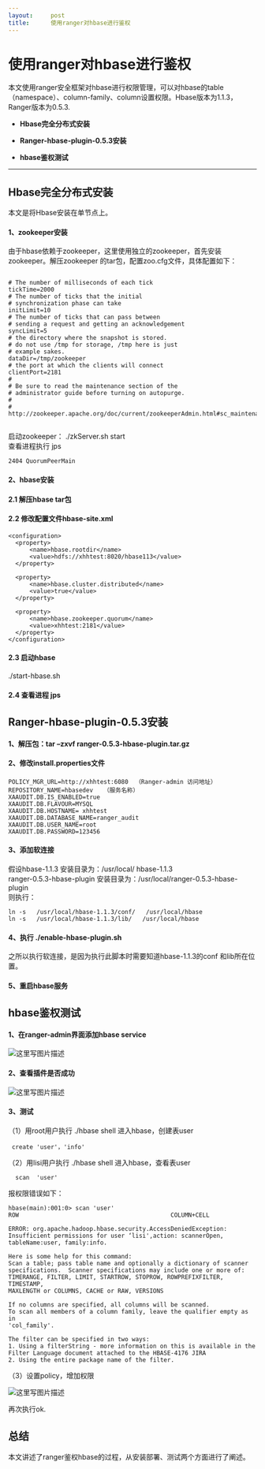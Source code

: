 ```yaml
---
layout:     post
title:      使用ranger对hbase进行鉴权
---
```

<div id="article_content" class="article_content clearfix csdn-tracking-statistics" data-pid="blog" data-mod="popu_307" data-dsm="post">
								            <div id="content_views" class="markdown_views prism-atom-one-dark">
							<!-- flowchart 箭头图标 勿删 -->
							<svg xmlns="http://www.w3.org/2000/svg" style="display: none;"><path stroke-linecap="round" d="M5,0 0,2.5 5,5z" id="raphael-marker-block" style="-webkit-tap-highlight-color: rgba(0, 0, 0, 0);"></path></svg>
							<h1 id="使用ranger对hbase进行鉴权">使用ranger对hbase进行鉴权</h1>

<p>本文使用ranger安全框架对hbase进行权限管理，可以对hbase的table（namespace）、column-family、column设置权限。Hbase版本为1.1.3，Ranger版本为0.5.3.</p>

<ul>
<li><p><strong>Hbase完全分布式安装</strong></p></li>
<li><p><strong>Ranger-hbase-plugin-0.5.3安装</strong></p></li>
<li><p><strong>hbase鉴权测试</strong></p></li>
</ul>

<hr>



<h2 id="hbase完全分布式安装">Hbase完全分布式安装</h2>

<p>本文是将Hbase安装在单节点上。</p>



<h4 id="1zookeeper安装">1、zookeeper安装</h4>

<p>由于hbase依赖于zookeeper，这里使用独立的zookeeper，首先安装zookeeper。解压zookeeper 的tar包，配置zoo.cfg文件，具体配置如下：</p>



<pre class="prettyprint"><code class=" hljs vala">
<span class="hljs-preprocessor"># The number of milliseconds of each tick</span>
tickTime=<span class="hljs-number">2000</span>
<span class="hljs-preprocessor"># The number of ticks that the initial </span>
<span class="hljs-preprocessor"># synchronization phase can take</span>
initLimit=<span class="hljs-number">10</span>
<span class="hljs-preprocessor"># The number of ticks that can pass between </span>
<span class="hljs-preprocessor"># sending a request and getting an acknowledgement</span>
syncLimit=<span class="hljs-number">5</span>
<span class="hljs-preprocessor"># the directory where the snapshot is stored.</span>
<span class="hljs-preprocessor"># do not use /tmp for storage, /tmp here is just </span>
<span class="hljs-preprocessor"># example sakes.</span>
dataDir=/tmp/zookeeper
<span class="hljs-preprocessor"># the port at which the clients will connect</span>
clientPort=<span class="hljs-number">2181</span>
<span class="hljs-preprocessor">#</span>
<span class="hljs-preprocessor"># Be sure to read the maintenance section of the </span>
<span class="hljs-preprocessor"># administrator guide before turning on autopurge.</span>
<span class="hljs-preprocessor">#</span>
<span class="hljs-preprocessor"># http://zookeeper.apache.org/doc/current/zookeeperAdmin.html#sc_maintenance</span>

</code></pre>

<p>启动zookeeper： ./zkServer.sh start  <br>
查看进程执行 jps</p>



<pre class="prettyprint"><code class=" hljs ">2404 QuorumPeerMain</code></pre>



<h4 id="2hbase安装">2、hbase安装</h4>



<h4 id="21-解压hbase-tar包">2.1 解压hbase tar包</h4>



<h4 id="22-修改配置文件hbase-sitexml">2.2 修改配置文件hbase-site.xml</h4>



<pre class="prettyprint"><code class=" hljs xml"><span class="hljs-tag">&lt;<span class="hljs-title">configuration</span>&gt;</span>
  <span class="hljs-tag">&lt;<span class="hljs-title">property</span>&gt;</span>
      <span class="hljs-tag">&lt;<span class="hljs-title">name</span>&gt;</span>hbase.rootdir<span class="hljs-tag">&lt;/<span class="hljs-title">name</span>&gt;</span>
      <span class="hljs-tag">&lt;<span class="hljs-title">value</span>&gt;</span>hdfs://xhhtest:8020/hbase113<span class="hljs-tag">&lt;/<span class="hljs-title">value</span>&gt;</span>
  <span class="hljs-tag">&lt;/<span class="hljs-title">property</span>&gt;</span>

  <span class="hljs-tag">&lt;<span class="hljs-title">property</span>&gt;</span>
      <span class="hljs-tag">&lt;<span class="hljs-title">name</span>&gt;</span>hbase.cluster.distributed<span class="hljs-tag">&lt;/<span class="hljs-title">name</span>&gt;</span>
      <span class="hljs-tag">&lt;<span class="hljs-title">value</span>&gt;</span>true<span class="hljs-tag">&lt;/<span class="hljs-title">value</span>&gt;</span>
  <span class="hljs-tag">&lt;/<span class="hljs-title">property</span>&gt;</span>

  <span class="hljs-tag">&lt;<span class="hljs-title">property</span>&gt;</span>
      <span class="hljs-tag">&lt;<span class="hljs-title">name</span>&gt;</span>hbase.zookeeper.quorum<span class="hljs-tag">&lt;/<span class="hljs-title">name</span>&gt;</span>
      <span class="hljs-tag">&lt;<span class="hljs-title">value</span>&gt;</span>xhhtest:2181<span class="hljs-tag">&lt;/<span class="hljs-title">value</span>&gt;</span>
  <span class="hljs-tag">&lt;/<span class="hljs-title">property</span>&gt;</span>
<span class="hljs-tag">&lt;/<span class="hljs-title">configuration</span>&gt;</span>
</code></pre>



<h4 id="23-启动hbase">2.3 启动hbase</h4>

<p>./start-hbase.sh</p>



<h4 id="24-查看进程-jps">2.4 查看进程 jps</h4>



<h2 id="ranger-hbase-plugin-053安装">Ranger-hbase-plugin-0.5.3安装</h2>



<h4 id="1解压包tar-zxvf-ranger-053-hbase-plugintargz">1、解压包：tar –zxvf ranger-0.5.3-hbase-plugin.tar.gz</h4>



<h4 id="2修改installproperties文件">2、修改install.properties文件</h4>



<pre class="prettyprint"><code class=" hljs avrasm">POLICY_MGR_URL=http://xhhtest:<span class="hljs-number">6080</span>  （Ranger-admin 访问地址）
REPOSITORY_NAME=hbasedev   （服务名称）
XAAUDIT<span class="hljs-preprocessor">.DB</span><span class="hljs-preprocessor">.IS</span>_ENABLED=true
XAAUDIT<span class="hljs-preprocessor">.DB</span><span class="hljs-preprocessor">.FLAVOUR</span>=MYSQL
XAAUDIT<span class="hljs-preprocessor">.DB</span><span class="hljs-preprocessor">.HOSTNAME</span>= xhhtest
XAAUDIT<span class="hljs-preprocessor">.DB</span><span class="hljs-preprocessor">.DATABASE</span>_NAME=ranger_audit
XAAUDIT<span class="hljs-preprocessor">.DB</span><span class="hljs-preprocessor">.USER</span>_NAME=root
XAAUDIT<span class="hljs-preprocessor">.DB</span><span class="hljs-preprocessor">.PASSWORD</span>=<span class="hljs-number">123456</span>
</code></pre>



<h4 id="3添加软连接">3、添加软连接</h4>

<p>假设hbase-1.1.3 安装目录为：/usr/local/ hbase-1.1.3 <br>
ranger-0.5.3-hbase-plugin 安装目录为：/usr/local/ranger-0.5.3-hbase-plugin <br>
则执行：</p>



<pre class="prettyprint"><code class=" hljs livecodeserver"><span class="hljs-built_in">ln</span> -s   /usr/<span class="hljs-built_in">local</span>/hbase-<span class="hljs-number">1.1</span><span class="hljs-number">.3</span>/conf/   /usr/<span class="hljs-built_in">local</span>/hbase
<span class="hljs-built_in">ln</span> -s   /usr/<span class="hljs-built_in">local</span>/hbase-<span class="hljs-number">1.1</span><span class="hljs-number">.3</span>/lib/   /usr/<span class="hljs-built_in">local</span>/hbase</code></pre>



<h4 id="4执行-enable-hbase-pluginsh">4、执行 ./enable-hbase-plugin.sh</h4>

<p>之所以执行软连接，是因为执行此脚本时需要知道hbase-1.1.3的conf 和lib所在位置。</p>



<h4 id="5重启hbase服务">5、重启hbase服务</h4>



<h2 id="hbase鉴权测试">hbase鉴权测试</h2>



<h4 id="1在ranger-admin界面添加hbase-service">1、在ranger-admin界面添加hbase service</h4>

<p><img src="https://img-blog.csdn.net/20170322165140692?watermark/2/text/aHR0cDovL2Jsb2cuY3Nkbi5uZXQvc3VkYXhoaA==/font/5a6L5L2T/fontsize/400/fill/I0JBQkFCMA==/dissolve/70/gravity/SouthEast" alt="这里写图片描述" title=""></p>



<h4 id="2查看插件是否成功">2、查看插件是否成功</h4>

<p><img src="https://img-blog.csdn.net/20170322165321569?watermark/2/text/aHR0cDovL2Jsb2cuY3Nkbi5uZXQvc3VkYXhoaA==/font/5a6L5L2T/fontsize/400/fill/I0JBQkFCMA==/dissolve/70/gravity/SouthEast" alt="这里写图片描述" title=""></p>



<h4 id="3测试">3、测试</h4>

<p>（1）用root用户执行 ./hbase shell 进入hbase，创建表user</p>



<pre class="prettyprint"><code class=" hljs sql"> <span class="hljs-operator"><span class="hljs-keyword">create</span> <span class="hljs-string">'user'</span>，<span class="hljs-string">'info'</span></span></code></pre>

<p>（2）用lisi用户执行 ./hbase shell 进入hbase，查看表user</p>



<pre class="prettyprint"><code class=" hljs bash">  scan  <span class="hljs-string">'user'</span></code></pre>

<p>报权限错误如下：</p>



<pre class="prettyprint"><code class=" hljs applescript">hbase(main):<span class="hljs-number">001</span>:<span class="hljs-number">0</span>&gt; scan 'user'
ROW                                           COLUMN+CELL                                                                                                                        

ERROR: org.apache.hadoop.hbase.security.AccessDeniedException: Insufficient permissions <span class="hljs-keyword">for</span> user ‘lisi',action: scannerOpen, tableName:user, family:info.

Here <span class="hljs-keyword">is</span> <span class="hljs-keyword">some</span> help <span class="hljs-keyword">for</span> this command:
Scan a table; pass table <span class="hljs-property">name</span> <span class="hljs-keyword">and</span> optionally a dictionary <span class="hljs-keyword">of</span> scanner
specifications.  Scanner specifications may include one <span class="hljs-keyword">or</span> more <span class="hljs-keyword">of</span>:
TIMERANGE, FILTER, LIMIT, STARTROW, STOPROW, ROWPREFIXFILTER, TIMESTAMP,
MAXLENGTH <span class="hljs-keyword">or</span> COLUMNS, CACHE <span class="hljs-keyword">or</span> RAW, VERSIONS

If no columns are specified, all columns will be scanned.
To scan all members <span class="hljs-keyword">of</span> a column family, leave <span class="hljs-keyword">the</span> qualifier empty <span class="hljs-keyword">as</span> <span class="hljs-keyword">in</span>
'col_family'.

The filter can be specified <span class="hljs-keyword">in</span> two ways:
<span class="hljs-number">1.</span> Using a filterString - more information <span class="hljs-function_start"><span class="hljs-keyword">on</span></span> this <span class="hljs-keyword">is</span> available <span class="hljs-keyword">in</span> <span class="hljs-keyword">the</span>
Filter Language document attached <span class="hljs-keyword">to</span> <span class="hljs-keyword">the</span> HBASE-<span class="hljs-number">4176</span> JIRA
<span class="hljs-number">2.</span> Using <span class="hljs-keyword">the</span> entire package <span class="hljs-property">name</span> <span class="hljs-keyword">of</span> <span class="hljs-keyword">the</span> filter.
</code></pre>

<p>（3）设置policy，增加权限</p>

<p><img src="https://img-blog.csdn.net/20170322165547136?watermark/2/text/aHR0cDovL2Jsb2cuY3Nkbi5uZXQvc3VkYXhoaA==/font/5a6L5L2T/fontsize/400/fill/I0JBQkFCMA==/dissolve/70/gravity/SouthEast" alt="这里写图片描述" title=""></p>

<p>再次执行ok.</p>



<h2 id="总结">总结</h2>

<p>本文讲述了ranger鉴权hbase的过程，从安装部署、测试两个方面进行了阐述。</p>            </div>
						<link href="https://csdnimg.cn/release/phoenix/mdeditor/markdown_views-9e5741c4b9.css" rel="stylesheet">
                </div>